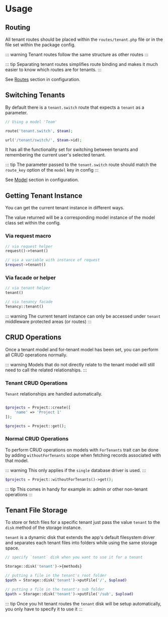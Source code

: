 # Usage

## Routing

All tenant routes should be placed within the `routes/tenant.php` file or in the file set within the package config.

::: warning
Tenant routes follow the same structure as other routes
:::

::: tip
Separating tenant routes simplifies route binding and makes it much easier to know which routes are for tenants.
:::

See [Routes](/guide/configuration/#routes) section in configuration.

## Switching Tenants

By default there is a `tenant.switch` route that expects a `tenant` as a parameter.

```php
// Using a model 'Team'

route('tenant.switch', $team);

url('/tenant/switch/', $team->id);
```

It has all the functionality set for switching between tenants and remembering the current user's selected tenant.

::: tip
The parameter passed to the `tenant.switch` route should match the `route_key` option of the `model` key in config
:::

See [Model](/guide/configuration/#model) section in configuration.

## Getting Tenant Instance

You can get the current tenant instance in different ways. 

The value returned will be a corresponding model instance of the model class set within the config. 

### Via request macro

```php
// via request helper
request()->tenant()

// via a variable with instance of request
$request->tenant()
```

### Via facade or helper

```php
// via tenant helper
tenant()

// via tenancy facade
Tenancy::tenant()
```

::: warning
The current tenant instance can only be accessed under `tenant` middleware protected areas (or routes)
:::

## CRUD Operations

Once a tenant model and for-tenant model has been set, you can perform all CRUD operations normally.

::: warning
Models that do not directly relate to the tenant model will still need to call the related relationships.
:::

### Tenant CRUD Operations

`Tenant` relationships are handled automatically.

```php

$projects = Project::create([
    'name' => 'Project 1'
]);

$projects = Project::get();

```

### Normal CRUD Operations

To perform CRUD operations on models with `ForTenants` trait can be done by 
adding `withoutForTenants` scope when fetching records associated with that model.

::: warning
This only applies if the `single` database driver is used.
:::

```php
$projects = Project::withoutForTenants()->get();
```

::: tip
This comes in handy for example in: admin or other non-tenant operations
:::

## Tenant File Storage

To store or fetch files for a specific tenant just pass the value `tenant` to the `disk` method of the storage instance.

`tenant` is a dynamic disk that extends the app's default filesystem driver and separates each tenant files into folders while using the same storage space.

```php
// specify `tenant` disk when you want to use it for a tenant

Storage::disk('tenant')->{methods}

// putting a file in the tenant's root folder
$path = Storage::disk('tenant')->putFile('/', $upload)

// putting a file in the tenant's sub folder
$path = Storage::disk('tenant')->putFile('/sub', $upload)
```

::: tip
Once you hit tenant routes the `tenant` disk will be setup automatically, you only have to specify it to use it
:::
